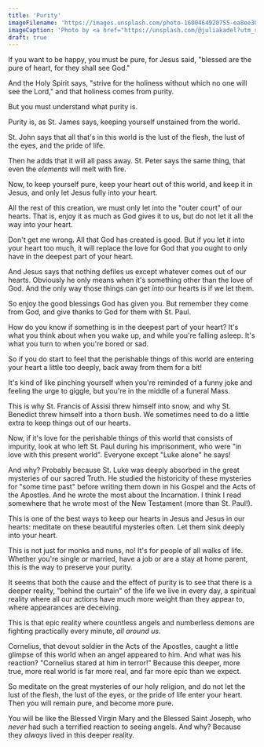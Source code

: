 ```yaml
---
title: 'Purity'
imageFilename: 'https://images.unsplash.com/photo-1600464920755-ea8ee301fc99?ixlib=rb-1.2.1&ixid=MnwxMjA3fDB8MHxwaG90by1wYWdlfHx8fGVufDB8fHx8&auto=format&fit=crop&w=1039&q=80'
imageCaption: 'Photo by <a href="https://unsplash.com/@juliakadel?utm_source=unsplash&utm_medium=referral&utm_content=creditCopyText">Julia Kadel</a> on <a href="https://unsplash.com/?utm_source=unsplash&utm_medium=referral&utm_content=creditCopyText">Unsplash</a>'
draft: true
---
```


If you want to be happy, you must be pure, for Jesus said, "blessed are the pure of heart, for they shall see God."

And the Holy Spirit says, "strive for the holiness without which no one will see the Lord," and that holiness comes from purity.

But you must understand what purity is.

Purity is, as St. James says, keeping yourself unstained from the world.

St. John says that all that's in this world is the lust of the flesh, the lust of the eyes, and the pride of life.

Then he adds that it will all pass away. St. Peter says the same thing, that even the *elements* will melt with fire.

Now, to keep yourself pure, keep your heart out of this world, and keep it in Jesus, and only let Jesus fully into your heart.

All the rest of this creation, we must only let into the "outer court" of our hearts. That is, enjoy it as much as God gives it to us, but do not let it all the way into your heart.

Don't get me wrong. All that God has created is good. But if you let it into your heart too much, it will replace the love for God that you ought to only have in the deepest part of your heart.

And Jesus says that nothing defiles us except whatever comes out of our hearts. Obviously he only means when it's something other than the love of God. And the only way those things can get *into* our hearts is if we let them.

So enjoy the good blessings God has given you. But remember they come from God, and give thanks to God for them with St. Paul.

How do you know if something is in the deepest part of your heart? It's what you think about when you wake up, and while you're falling asleep. It's what you turn to when you're bored or sad.

So if you do start to feel that the perishable things of this world are entering your heart a little too deeply, back away from them for a bit!

It's kind of like pinching yourself when you're reminded of a funny joke and feeling the urge to giggle, but you're in the middle of a funeral Mass.

This is why St. Francis of Assisi threw himself into snow, and why St. Benedict threw himself into a thorn bush. We sometimes need to do a little extra to keep things out of our hearts.

Now, if it's love for the perishable things of this world that consists of impurity, look at who left St. Paul during his imprisonment, who were "in love with this present world". Everyone except "Luke alone" he says!

And why? Probably because St. Luke was deeply absorbed in the great mysteries of our sacred Truth. He studied the historicity of these mysteries for "some time past" before writing them down in his Gospel and the Acts of the Apostles. And he wrote the most about the Incarnation. I think I read somewhere that he wrote most of the New Testament (more than St. Paul!).

This is one of the best ways to keep our hearts in Jesus and Jesus in our hearts: meditate on these beautiful mysteries often. Let them sink deeply into your heart.

This is not just for monks and nuns, no! It's for people of all walks of life. Whether you're single or married, have a job or are a stay at home parent, this is the way to preserve your purity.

It seems that both the cause and the effect of purity is to see that there is a deeper reality, "behind the curtain" of the life we live in every day, a spiritual reality where all our actions have much more weight than they appear to, where appearances are deceiving.

This is that epic reality where countless angels and numberless demons are fighting practically every minute, *all around us*.

Cornelius, that devout soldier in the Acts of the Apostles, caught a little glimpse of this world when an angel appeared to him. And what was his reaction? "Cornelius stared at him in terror!" Because this deeper, more true, more real world is far more real, and far more epic than we expect.

So meditate on the great mysteries of our holy religion, and do not let the lust of the flesh, the lust of the eyes, or the pride of life enter your heart. Then you will remain pure, and become more pure.

You will be like the Blessed Virgin Mary and the Blessed Saint Joseph, who *never* had such a terrified reaction to seeing angels. And why? Because they *always* lived in this deeper reality.

